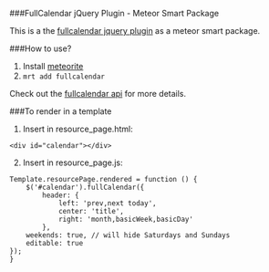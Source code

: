 ###FullCalendar jQuery Plugin - Meteor Smart Package

This is a the [fullcalendar jquery plugin](http://arshaw.com/fullcalendar/) as a meteor smart package.

###How to use?

1. Install [meteorite](https://github.com/oortcloud/meteorite)
2. `mrt add fullcalendar`

Check out the [fullcalendar api](http://arshaw.com/fullcalendar/docs/) for more details.

###To render in a template

1. Insert in resource_page.html:
```
<div id="calendar"></div>
```
2. Insert in resource_page.js:
```
Template.resourcePage.rendered = function () {
	$('#calendar').fullCalendar({
		header: {
			left: 'prev,next today',
			center: 'title',
			right: 'month,basicWeek,basicDay'
		},
    weekends: true, // will hide Saturdays and Sundays
    editable: true
});
}
```
    
